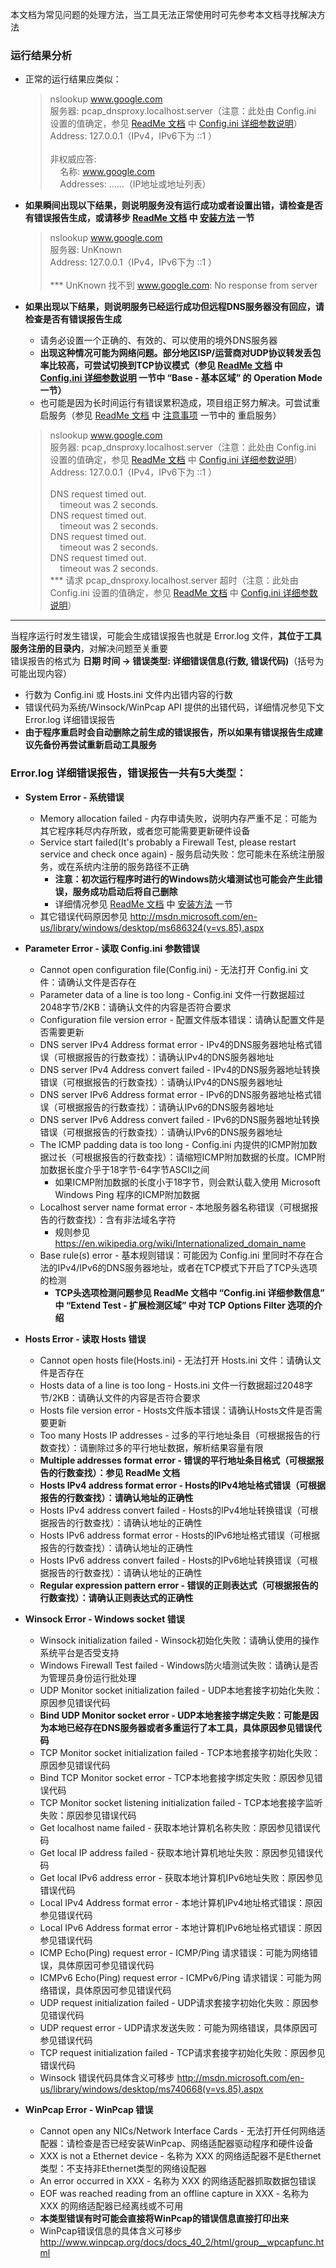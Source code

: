 本文档为常见问题的处理方法，当工具无法正常使用时可先参考本文档寻找解决方法

### 运行结果分析
* 正常的运行结果应类似：
    >nslookup www.google.com<br />
    服务器:  pcap_dnsproxy.localhost.server（注意：此处由 Config.ini 设置的值确定，参见 [ReadMe 文档](https://github.com/chengr28/pcap_dnsproxy/wiki/ReadMe) 中 [Config.ini 详细参数说明](https://github.com/chengr28/pcap_dnsproxy/wiki/ReadMe#configini-%E8%AF%A6%E7%BB%86%E5%8F%82%E6%95%B0%E8%AF%B4%E6%98%8E)）<br />
    Address:  127.0.0.1（IPv4，IPv6下为 ::1 ）<br /><br />
    非权威应答:<br />
    &nbsp;&nbsp;&nbsp;&nbsp;名称:    www.google.com<br />
    &nbsp;&nbsp;&nbsp;&nbsp;Addresses: ……（IP地址或地址列表）<br />

* **如果瞬间出现以下结果，则说明服务没有运行成功或者设置出错，请检查是否有错误报告生成，或请移步 [ReadMe 文档](https://github.com/chengr28/pcap_dnsproxy/wiki/ReadMe) 中 [安装方法](https://github.com/chengr28/pcap_dnsproxy/wiki/ReadMe#%E5%AE%89%E8%A3%85%E6%96%B9%E6%B3%95%E9%9C%80%E8%A6%81%E4%BB%A5%E7%AE%A1%E7%90%86%E5%91%98%E8%BA%AB%E4%BB%BD%E8%BF%9B%E8%A1%8C) 一节**

    >nslookup www.google.com<br />
    服务器:  UnKnown<br />
    Address:  127.0.0.1（IPv4，IPv6下为 ::1 ）<br /><br />
    *** UnKnown 找不到 www.google.com: No response from server<br />
	
* **如果出现以下结果，则说明服务已经运行成功但远程DNS服务器没有回应，请检查是否有错误报告生成**
    * 请务必设置一个正确的、有效的、可以使用的境外DNS服务器
    * **出现这种情况可能为网络问题。部分地区ISP/运营商对UDP协议转发丢包率比较高，可尝试切换到TCP协议模式（参见 [ReadMe 文档](https://github.com/chengr28/pcap_dnsproxy/wiki/ReadMe) 中 [Config.ini 详细参数说明](https://github.com/chengr28/pcap_dnsproxy/wiki/ReadMe#configini-%E8%AF%A6%E7%BB%86%E5%8F%82%E6%95%B0%E8%AF%B4%E6%98%8E) 一节中 “Base - 基本区域” 的 Operation Mode 一节）**
    * 也可能是因为长时间运行有错误累积造成，项目组正努力解决。可尝试重启服务（参见 [ReadMe 文档](https://github.com/chengr28/pcap_dnsproxy/wiki/ReadMe) 中 [注意事项](https://github.com/chengr28/pcap_dnsproxy/wiki/ReadMe#%E6%B3%A8%E6%84%8F%E4%BA%8B%E9%A1%B9) 一节中的 重启服务）

    >nslookup www.google.com<br />
    服务器:  pcap_dnsproxy.localhost.server（注意：此处由 Config.ini 设置的值确定，参见 [ReadMe 文档](https://github.com/chengr28/pcap_dnsproxy/wiki/ReadMe) 中 [Config.ini 详细参数说明](https://github.com/chengr28/pcap_dnsproxy/wiki/ReadMe#configini-%E8%AF%A6%E7%BB%86%E5%8F%82%E6%95%B0%E8%AF%B4%E6%98%8E)）<br />
    Address:  127.0.0.1（IPv4，IPv6下为 ::1 ）<br /><br />
    DNS request timed out.<br />
    &nbsp;&nbsp;&nbsp;&nbsp;timeout was 2 seconds.<br />
    DNS request timed out.<br />
    &nbsp;&nbsp;&nbsp;&nbsp;timeout was 2 seconds.<br />
    DNS request timed out.<br />
    &nbsp;&nbsp;&nbsp;&nbsp;timeout was 2 seconds.<br />
    DNS request timed out.<br />
    &nbsp;&nbsp;&nbsp;&nbsp;timeout was 2 seconds.<br />
    *** 请求 pcap_dnsproxy.localhost.server 超时（注意：此处由 Config.ini 设置的值确定，参见 [ReadMe 文档](https://github.com/chengr28/pcap_dnsproxy/wiki/ReadMe) 中 [Config.ini 详细参数说明](https://github.com/chengr28/pcap_dnsproxy/wiki/ReadMe#configini-%E8%AF%A6%E7%BB%86%E5%8F%82%E6%95%B0%E8%AF%B4%E6%98%8E)）<br />

-----

当程序运行时发生错误，可能会生成错误报告也就是 Error.log 文件，**其位于工具服务注册的目录内**，对解决问题至关重要<br />
错误报告的格式为 **日期 时间 -> 错误类型: 详细错误信息(行数, 错误代码)**（括号为可能出现内容）
* 行数为 Config.ini 或 Hosts.ini 文件内出错内容的行数
* 错误代码为系统/Winsock/WinPcap API 提供的出错代码，详细情况参见下文 Error.log 详细错误报告
* **由于程序重启时会自动删除之前生成的错误报告，所以如果有错误报告生成建议先备份再尝试重新启动工具服务**

### Error.log 详细错误报告，错误报告一共有5大类型：

* **System Error - 系统错误**
    * Memory allocation failed - 内存申请失败，说明内存严重不足：可能为其它程序耗尽内存所致，或者您可能需要更新硬件设备
    * Service start failed(It's probably a Firewall Test, please restart service and check once again) - 服务启动失败：您可能未在系统注册服务，或在系统内注册的服务路径不正确
        * **注意：初次运行程序时进行的Windows防火墙测试也可能会产生此错误，服务成功启动后将自己删除**
        * 详细情况参见 [ReadMe 文档](https://github.com/chengr28/pcap_dnsproxy/wiki/ReadMe) 中 [安装方法](https://github.com/chengr28/pcap_dnsproxy/wiki/ReadMe#%E5%AE%89%E8%A3%85%E6%96%B9%E6%B3%95%E9%9C%80%E8%A6%81%E4%BB%A5%E7%AE%A1%E7%90%86%E5%91%98%E8%BA%AB%E4%BB%BD%E8%BF%9B%E8%A1%8C) 一节
	* 其它错误代码原因参见 http://msdn.microsoft.com/en-us/library/windows/desktop/ms686324(v=vs.85).aspx
 
* **Parameter Error - 读取 Config.ini 参数错误**
    * Cannot open configuration file(Config.ini) - 无法打开 Config.ini 文件：请确认文件是否存在
    * Parameter data of a line is too long - Config.ini 文件一行数据超过2048字节/2KB：请确认文件的内容是否符合要求
    * Configuration file version error - 配置文件版本错误：请确认配置文件是否需要更新
    * DNS server IPv4 Address format error - IPv4的DNS服务器地址格式错误（可根据报告的行数查找）：请确认IPv4的DNS服务器地址
    * DNS server IPv4 Address convert failed - IPv4的DNS服务器地址转换错误（可根据报告的行数查找）：请确认IPv4的DNS服务器地址
    * DNS server IPv6 Address format error - IPv6的DNS服务器地址格式错误（可根据报告的行数查找）：请确认IPv6的DNS服务器地址
    * DNS server IPv6 Address convert failed - IPv6的DNS服务器地址转换错误（可根据报告的行数查找）：请确认IPv6的DNS服务器地址
    * The ICMP padding data is too long - Config.ini 内提供的ICMP附加数据过长（可根据报告的行数查找）：请缩短ICMP附加数据的长度。ICMP附加数据长度介乎于18字节-64字节ASCII之间
      * 如果ICMP附加数据的长度小于18字节，则会默认载入使用 Microsoft Windows Ping 程序的ICMP附加数据
    * Localhost server name format error - 本地服务器名称错误（可根据报告的行数查找）：含有非法域名字符
      * 规则参见 https://en.wikipedia.org/wiki/Internationalized_domain_name
    * Base rule(s) error - 基本规则错误：可能因为 Config.ini 里同时不存在合法的IPv4/IPv6的DNS服务器地址，或者在TCP模式下开启了TCP头选项的检测
      * **TCP头选项检测问题参见 ReadMe 文档中 “Config.ini 详细参数信息” 中 “Extend Test - 扩展检测区域” 中对 TCP Options Filter 选项的介绍**

* **Hosts Error - 读取 Hosts 错误**
    * Cannot open hosts file(Hosts.ini) - 无法打开 Hosts.ini 文件：请确认文件是否存在
    * Hosts data of a line is too long - Hosts.ini 文件一行数据超过2048字节/2KB：请确认文件的内容是否符合要求
    * Hosts file version error - Hosts文件版本错误：请确认Hosts文件是否需要更新
    * Too many Hosts IP addresses - 过多的平行地址条目（可根据报告的行数查找）：请删除过多的平行地址数据，解析结果容量有限
    * **Multiple addresses format error - 错误的平行地址条目格式（可根据报告的行数查找）：参见 ReadMe 文档**
    * **Hosts IPv4 address format error - Hosts的IPv4地址格式错误（可根据报告的行数查找）：请确认地址的正确性**
    * Hosts IPv4 address convert failed - Hosts的IPv4地址转换错误（可根据报告的行数查找）：请确认地址的正确性
    * Hosts IPv6 address format error - Hosts的IPv6地址格式错误（可根据报告的行数查找）：请确认地址的正确性
    * Hosts IPv6 address convert failed - Hosts的IPv6地址转换错误（可根据报告的行数查找）：请确认地址的正确性
    * **Regular expression pattern error - 错误的正则表达式（可根据报告的行数查找）：请确认正则表达式的正确性**

* **Winsock Error - Windows socket 错误**
    * Winsock initialization failed - Winsock初始化失败：请确认使用的操作系统平台是否受支持
    * Windows Firewall Test failed - Windows防火墙测试失败：请确认是否为管理员身份运行批处理
    * UDP Monitor socket initialization failed - UDP本地套接字初始化失败：原因参见错误代码
    * **Bind UDP Monitor socket error - UDP本地套接字绑定失败：可能是因为本地已经存在DNS服务器或者多重运行了本工具，具体原因参见错误代码**
    * TCP Monitor socket initialization failed - TCP本地套接字初始化失败：原因参见错误代码
    * Bind TCP Monitor socket error - TCP本地套接字绑定失败：原因参见错误代码
    * TCP Monitor socket listening initialization failed - TCP本地套接字监听失败：原因参见错误代码
    * Get localhost name failed - 获取本地计算机名称失败：原因参见错误代码
    * Get local IP address failed - 获取本地计算机地址失败：原因参见错误代码
    * Get local IPv6 address error - 获取本地计算机IPv6地址失败：原因参见错误代码
    * Local IPv4 Address format error - 本地计算机IPv4地址格式错误：原因参见错误代码
    * Local IPv6 Address format error - 本地计算机IPv6地址格式错误：原因参见错误代码
    * ICMP Echo(Ping) request error - ICMP/Ping 请求错误：可能为网络错误，具体原因可参见错误代码
    * ICMPv6 Echo(Ping) request error - ICMPv6/Ping 请求错误：可能为网络错误，具体原因可参见错误代码
    * UDP request initialization failed - UDP请求套接字初始化失败：原因参见错误代码
    * UDP request error - UDP请求发送失败：可能为网络错误，具体原因可参见错误代码
    * TCP request initialization failed - TCP请求套接字初始化失败：原因参见错误代码
    * Winsock 错误代码具体含义可移步 http://msdn.microsoft.com/en-us/library/windows/desktop/ms740668(v=vs.85).aspx

* **WinPcap Error - WinPcap 错误**
    * Cannot open any NICs/Network Interface Cards - 无法打开任何网络适配器：请检查是否已经安装WinPcap、网络适配器驱动程序和硬件设备
    * XXX is not a Ethernet device - 名称为 XXX 的网络适配器不是Ethernet类型：不支持非Ethernet类型的网络设配器
    * An error occurred in XXX - 名称为 XXX 的网络适配器抓取数据包错误
    * EOF was reached reading from an offline capture in XXX - 名称为 XXX 的网络适配器已经离线或不可用
    * **本类型错误有时可能会直接将WinPcap的错误信息直接打印出来**
    * WinPcap错误信息的具体含义可移步 http://www.winpcap.org/docs/docs_40_2/html/group__wpcapfunc.html